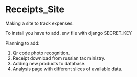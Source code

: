 # Receipts_Site
Making a site to track expenses.

To install you have to add .env file with django SECRET_KEY

Planning to add:
1. Qr code photo recognition.
2. Receipt download from russian tax ministry.
3. Adding new products to database.
4. Analysis page with different slices of available data.
